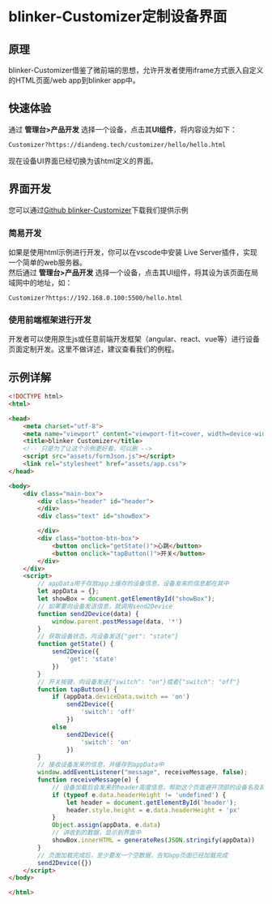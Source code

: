 # blinker-Customizer定制设备界面  

## 原理

blinker-Customizer借鉴了微前端的思想，允许开发者使用iframe方式嵌入自定义的HTML页面/web app到blinker app中。

## 快速体验  

通过 **管理台>产品开发** 选择一个设备，点击其**UI组件**，将内容设为如下：

``` 
Customizer?https://diandeng.tech/customizer/hello/hello.html
```

现在设备UI界面已经切换为该html定义的界面。  

## 界面开发

您可以通过[Github blinker-Customizer](https://github.com/blinker-iot/blinker-customizer)下载我们提供示例  

### 简易开发

如果是使用html示例进行开发，你可以在vscode中安装 Live Server插件，实现一个简单的web服务器。  
然后通过 **管理台>产品开发** 选择一个设备，点击其UI组件，将其设为该页面在局域网中的地址，如：

``` 
Customizer?https://192.168.0.100:5500/hello.html
```

### 使用前端框架进行开发
开发者可以使用原生js或任意前端开发框架（angular、react、vue等）进行设备页面定制开发。这里不做详述，建议查看我们的例程。

## 示例详解  

``` html
<!DOCTYPE html>
<html>

<head>
    <meta charset="utf-8">
    <meta name="viewport" content="viewport-fit=cover, width=device-width, initial-scale=1.0, minimum-scale=1.0, maximum-scale=1.0, user-scalable=no" />
    <title>blinker Customizer</title>
    <!-- 只是为了让这个示例更好看，可以删 -->
    <script src="assets/formJson.js"></script>
    <link rel="stylesheet" href="assets/app.css">
</head>

<body>
    <div class="main-box">
        <div class="header" id="header">
        </div>
        <div class="text" id="showBox">

        </div>
        <div class="bottom-btn-box">
            <button onclick="getState()">心跳</button>
            <button onclick="tapButton()">开关</button>
        </div>
    </div>
    <script>
        // appData用于存放app上缓存的设备信息，设备发来的信息都在其中
        let appData = {};
        let showBox = document.getElementById("showBox");
        // 如果要向设备发送信息，就调用send2Device
        function send2Device(data) {
            window.parent.postMessage(data, '*')
        }
        // 获取设备状态，向设备发送{"get": "state"}
        function getState() {
            send2Device({
                'get': 'state'
            })
        }
        // 开关按键，向设备发送{"switch": "on"}或者{"switch": "off"}
        function tapButton() {
            if (appData.deviceData.switch == 'on')
                send2Device({
                    'switch': 'off'
                })
            else
                send2Device({
                    'switch': 'on'
                })
        }
        // 接收设备发来的信息，并缓存到appData中
        window.addEventListener("message", receiveMessage, false);
        function receiveMessage(e) {
            // 设备加载后会发来的header高度信息，帮助这个页面避开顶部的设备名及其他按键。
            if (typeof e.data.headerHeight != 'undefined') {
                let header = document.getElementById('header');
                header.style.height = e.data.headerHeight + 'px'
            }
            Object.assign(appData, e.data)
            // 讲收到的数据，显示到界面中
            showBox.innerHTML = generateRes(JSON.stringify(appData))
        }
        // 页面加载完成后，至少要发一个空数据，告知app页面已经加载完成
        send2Device({})
    </script>
</body>

</html>
```

